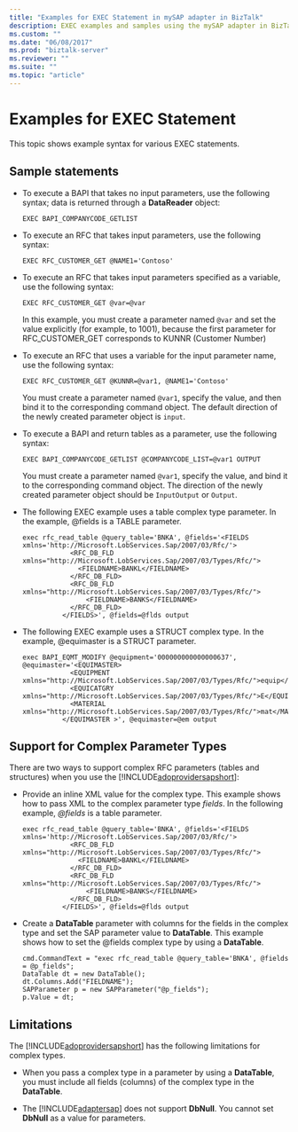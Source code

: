```yaml
---
title: "Examples for EXEC Statement in mySAP adapter in BizTalk"
description: EXEC examples and samples using the mySAP adapter in BizTalk Adapter Pack (BAP)
ms.custom: ""
ms.date: "06/08/2017"
ms.prod: "biztalk-server"
ms.reviewer: ""
ms.suite: ""
ms.topic: "article"
---
```

# Examples for EXEC Statement
This topic shows example syntax for various EXEC statements.

## Sample statements 
  
-   To execute a BAPI that takes no input parameters, use the following syntax; data is returned through a **DataReader** object:  
  
    ```  
    EXEC BAPI_COMPANYCODE_GETLIST  
    ```  
  
-   To execute an RFC that takes input parameters, use the following syntax:  
  
    ```  
    EXEC RFC_CUSTOMER_GET @NAME1='Contoso'  
    ```  
  
-   To execute an RFC that takes input parameters specified as a variable, use the following syntax:  
  
    ```  
    EXEC RFC_CUSTOMER_GET @var=@var  
    ```  
  
     In this example, you must create a parameter named `@var` and set the value explicitly (for example, to 1001), because the first parameter for RFC_CUSTOMER_GET corresponds to KUNNR (Customer Number)  
  
-   To execute an RFC that uses a variable for the input parameter name, use the following syntax:  
  
    ```  
    EXEC RFC_CUSTOMER_GET @KUNNR=@var1, @NAME1='Contoso'  
    ```  
  
     You must create a parameter named `@var1`, specify the value, and then bind it to the corresponding command object. The default direction of the newly created parameter object is `input`.  
  
-   To execute a BAPI and return tables as a parameter, use the following syntax:  
  
    ```  
    EXEC BAPI_COMPANYCODE_GETLIST @COMPANYCODE_LIST=@var1 OUTPUT  
    ```  
  
     You must create a parameter named `@var1`, specify the value, and bind it to the corresponding command object. The direction of the newly created parameter object should be `InputOutput` or `Output`.  
  
-   The following EXEC example uses a table complex type parameter. In the example, @fields is a TABLE parameter.  
  
    ```  
    exec rfc_read_table @query_table='BNKA', @fields='<FIELDS xmlns='http://Microsoft.LobServices.Sap/2007/03/Rfc/'>  
                <RFC_DB_FLD xmlns="http://Microsoft.LobServices.Sap/2007/03/Types/Rfc/">  
                  <FIELDNAME>BANKL</FIELDNAME>  
                </RFC_DB_FLD>  
                <RFC_DB_FLD  xmlns="http://Microsoft.LobServices.Sap/2007/03/Types/Rfc/">  
                    <FIELDNAME>BANKS</FIELDNAME>  
                </RFC_DB_FLD>  
              </FIELDS>', @fields=@flds output  
    ```  
  
-   The following EXEC example uses a STRUCT complex type. In the example, @equimaster is a STRUCT parameter.  
  
    ```  
    exec BAPI_EQMT_MODIFY @equipment='000000000000000637', @equimaster='<EQUIMASTER>           
                <EQUIPMENT xmlns="http://Microsoft.LobServices.Sap/2007/03/Types/Rfc/">equip</EQUIPMENT>  
                <EQUICATGRY xmlns="http://Microsoft.LobServices.Sap/2007/03/Types/Rfc/">E</EQUICATGRY>  
                <MATERIAL xmlns="http://Microsoft.LobServices.Sap/2007/03/Types/Rfc/">mat</MATERIAL>  
              </EQUIMASTER >', @equimaster=@em output  
    ```  
  
## Support for Complex Parameter Types  
 There are two ways to support complex RFC parameters (tables and structures) when you use the [!INCLUDE[adoprovidersapshort](../../includes/adoprovidersapshort-md.md)]:  
  
- Provide an inline XML value for the complex type. This example shows how to pass XML to the complex parameter type *fields*. In the following example, <em>@fields</em> is a table parameter.  
  
  ```  
  exec rfc_read_table @query_table='BNKA', @fields='<FIELDS xmlns='http://Microsoft.LobServices.Sap/2007/03/Rfc/'>  
              <RFC_DB_FLD xmlns="http://Microsoft.LobServices.Sap/2007/03/Types/Rfc/">  
                <FIELDNAME>BANKL</FIELDNAME>  
              </RFC_DB_FLD>  
              <RFC_DB_FLD  xmlns="http://Microsoft.LobServices.Sap/2007/03/Types/Rfc/">  
                  <FIELDNAME>BANKS</FIELDNAME>  
              </RFC_DB_FLD>  
            </FIELDS>', @fields=@flds output  
  ```  
  
- Create a **DataTable** parameter with columns for the fields in the complex type and set the SAP parameter value to **DataTable**. This example shows how to set the @fields complex type by using a **DataTable**.  
  
  ```  
  cmd.CommandText = "exec rfc_read_table @query_table='BNKA', @fields = @p_fields";  
  DataTable dt = new DataTable();  
  dt.Columns.Add("FIELDNAME");  
  SAPParameter p = new SAPParameter("@p_fields");  
  p.Value = dt;  
  ```  
  
## Limitations  
 The [!INCLUDE[adoprovidersapshort](../../includes/adoprovidersapshort-md.md)] has the following limitations for complex types.  
  
- When you pass a complex type in a parameter by using a **DataTable**, you must include all fields (columns) of the complex type in the **DataTable**.  
  
- The [!INCLUDE[adaptersap](../../includes/adaptersap-md.md)] does not support **DbNull**. You cannot set **DbNull** as a value for parameters.  
  
